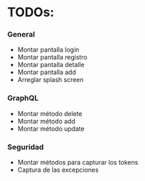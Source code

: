 # TODOs:

### General

* Montar pantalla login
* Montar pantalla registro
* Montar pantalla detalle
* Montar pantalla add
* Arreglar splash screen

### GraphQL

* Montar método delete
* Montar método add
* Montar método update

### Seguridad

* Montar métodos para capturar los tokens
* Captura de las excepciones
